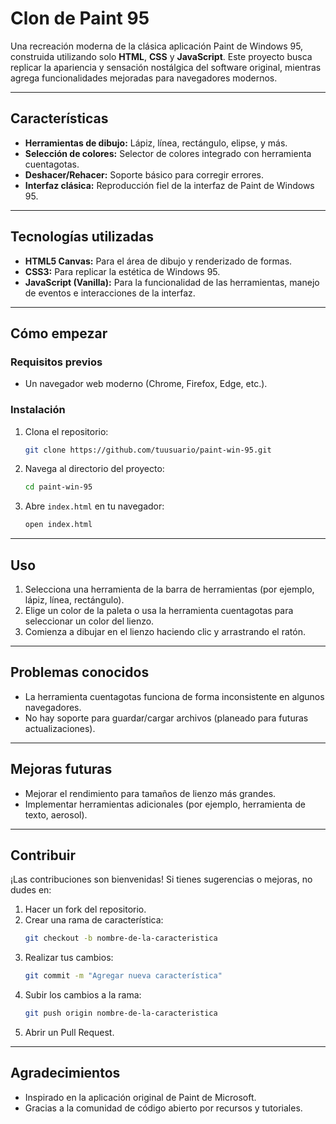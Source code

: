 # Clon de Paint 95

Una recreación moderna de la clásica aplicación Paint de Windows 95, construida utilizando solo **HTML**, **CSS** y **JavaScript**. Este proyecto busca replicar la apariencia y sensación nostálgica del software original, mientras agrega funcionalidades mejoradas para navegadores modernos.

---

## Características

- **Herramientas de dibujo:** Lápiz, línea, rectángulo, elipse, y más.
- **Selección de colores:** Selector de colores integrado con herramienta cuentagotas.
- **Deshacer/Rehacer:** Soporte básico para corregir errores.
- **Interfaz clásica:** Reproducción fiel de la interfaz de Paint de Windows 95.

---

## Tecnologías utilizadas

- **HTML5 Canvas:** Para el área de dibujo y renderizado de formas.
- **CSS3:** Para replicar la estética de Windows 95.
- **JavaScript (Vanilla):** Para la funcionalidad de las herramientas, manejo de eventos e interacciones de la interfaz.

---

## Cómo empezar

### Requisitos previos
- Un navegador web moderno (Chrome, Firefox, Edge, etc.).

### Instalación
1. Clona el repositorio:
   ```bash
   git clone https://github.com/tuusuario/paint-win-95.git
   ```
2. Navega al directorio del proyecto:
   ```bash
   cd paint-win-95
   ```
3. Abre `index.html` en tu navegador:
   ```bash
   open index.html
   ```

---

## Uso

1. Selecciona una herramienta de la barra de herramientas (por ejemplo, lápiz, línea, rectángulo).
2. Elige un color de la paleta o usa la herramienta cuentagotas para seleccionar un color del lienzo.
3. Comienza a dibujar en el lienzo haciendo clic y arrastrando el ratón.

---

## Problemas conocidos

- La herramienta cuentagotas funciona de forma inconsistente en algunos navegadores.
- No hay soporte para guardar/cargar archivos (planeado para futuras actualizaciones).

---

## Mejoras futuras

- Mejorar el rendimiento para tamaños de lienzo más grandes.
- Implementar herramientas adicionales (por ejemplo, herramienta de texto, aerosol).

---

## Contribuir

¡Las contribuciones son bienvenidas! Si tienes sugerencias o mejoras, no dudes en:

1. Hacer un fork del repositorio.
2. Crear una rama de característica:
   ```bash
   git checkout -b nombre-de-la-caracteristica
   ```
3. Realizar tus cambios:
   ```bash
   git commit -m "Agregar nueva característica"
   ```
4. Subir los cambios a la rama:
   ```bash
   git push origin nombre-de-la-caracteristica
   ```
5. Abrir un Pull Request.

---


## Agradecimientos

- Inspirado en la aplicación original de Paint de Microsoft.
- Gracias a la comunidad de código abierto por recursos y tutoriales.
